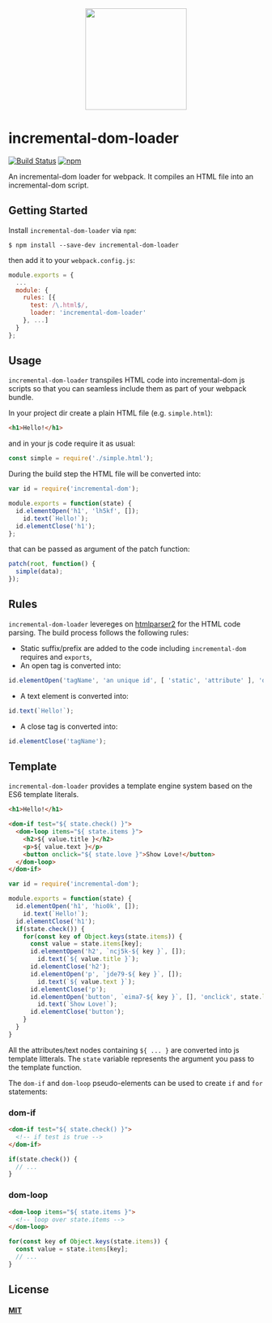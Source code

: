 <div align="center">
  <a href="https://github.com/webpack/webpack">
    <img width="200" height="200" src="https://webpack.js.org/assets/icon-square-big.svg">
  </a>
</div>

# incremental-dom-loader
[![Build Status](https://travis-ci.org/helloIAmPau/incremental-dom-loader.svg?branch=master)](https://travis-ci.org/helloIAmPau/incremental-dom-loader)
[![npm](https://img.shields.io/npm/v/incremental-dom-loader.svg)](https://www.npmjs.com/package/incremental-dom-loader)

An incremental-dom loader for webpack. It compiles an HTML file into an incremental-dom script.

## Getting Started

Install `incremental-dom-loader` via `npm`:

```console
$ npm install --save-dev incremental-dom-loader
```

then add it to your `webpack.config.js`:

```js
module.exports = {
  ...
  module: {
    rules: [{
      test: /\.html$/,
      loader: 'incremental-dom-loader'
    }, ...]
  }
};
```

## Usage

`incremental-dom-loader` transpiles HTML code into incremental-dom js scripts so that you can seamless include them as part of your webpack bundle.

In your project dir create a plain HTML file (e.g. `simple.html`):
```HTML
<h1>Hello!</h1>
```

and in your js code require it as usual:
```js
const simple = require('./simple.html');
```

During the build step the HTML file will be converted into:
```js
var id = require('incremental-dom');

module.exports = function(state) {
  id.elementOpen('h1', 'lh5kf', []);
    id.text(`Hello!`);
  id.elementClose('h1');
};
```

that can be passed as argument of the patch function:
```js
patch(root, function() {
  simple(data);
});
```

## Rules

`incremental-dom-loader` levereges on [htmlparser2](https://github.com/fb55/htmlparser2) for the HTML code parsing.
The build process follows the following rules:

* Static suffix/prefix are added to the code including `incremental-dom` requires and `exports`,
* An open tag is converted into:
```js
id.elementOpen('tagName', 'an unique id', [ 'static', 'attribute' ], 'dynamic', 'attribute');
```
* A text element is converted into:
```js
id.text(`Hello!`);
```
* A close tag is converted into:
```js
id.elementClose('tagName');
```

## Template

`incremental-dom-loader` provides a template engine system based on the ES6 template literals.

```html
<h1>Hello!</h1>

<dom-if test="${ state.check() }">
  <dom-loop items="${ state.items }">
    <h2>${ value.title }</h2>
    <p>${ value.text }</p>
    <button onclick="${ state.love }">Show Love!</button>
  </dom-loop>
</dom-if>
```

```js
var id = require('incremental-dom');

module.exports = function(state) {
  id.elementOpen('h1', 'hio0k', []);
    id.text(`Hello!`);
  id.elementClose('h1');
  if(state.check()) {
    for(const key of Object.keys(state.items)) {
      const value = state.items[key];
      id.elementOpen('h2', `ncj5k-${ key }`, []);
        id.text(`${ value.title }`);
      id.elementClose('h2');
      id.elementOpen('p', `jde79-${ key }`, []);
        id.text(`${ value.text }`);
      id.elementClose('p');
      id.elementOpen('button', `eima7-${ key }`, [], 'onclick', state.love);
        id.text(`Show Love!`);
      id.elementClose('button');
    }
  }
}
```

All the attributes/text nodes containing `${ ... }` are converted into js template litterals. The `state` variable represents the argument you pass to the template function.

The `dom-if` and `dom-loop` pseudo-elements can be used to create `if` and `for` statements:

### dom-if

```html
<dom-if test="${ state.check() }">
  <!-- if test is true -->
</dom-if>
```

```js
if(state.check()) {
  // ...
}
```

### dom-loop

```html
<dom-loop items="${ state.items }">
  <!-- loop over state.items -->
</dom-loop>
```

```js
for(const key of Object.keys(state.items)) {
  const value = state.items[key];
  // ...
}
```

## License

#### [MIT](./LICENSE)
